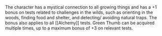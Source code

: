 The character has a mystical connection to all growing things and has a +1 bonus on tests related to challenges in the wilds, such as orienting in the woods, finding food and shelter, and detecting/ avoiding natural traps. The bonus also applies to all [[Alchemy]] tests. Green Thumb can be acquired multiple times, up to a maximum bonus of +3 on relevant tests.